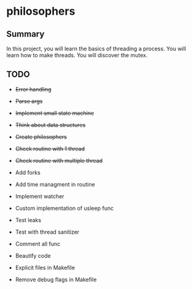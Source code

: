 # philosophers

## Summary
In this project, you will learn the basics of threading a process. You will learn how to make threads. You will discover the mutex.

## TODO

- ~~Error handling~~
- ~~Parse args~~
- ~~Implement small state machine~~
- ~~Think about data structures~~
- ~~Create philosophers~~
- ~~Check routine with 1 thread~~
- ~~Check routine with multiple thread~~
- Add forks
- Add time managment in routine
- Implement watcher
- Custom implementation of usleep func

- Test leaks
- Test with thread sanitizer
- Comment all func
- Beautify code

- Explicit files in Makefile
- Remove debug flags in Makefile
